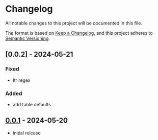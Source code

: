 # Changelog

All notable changes to this project will be documented in this file.

The format is based on [Keep a Changelog],
and this project adheres to [Semantic Versioning].



## [0.0.2] - 2024-05-21

### Fixed
- ltr regex

### Added
- add table defaults

## [0.0.1] - 2024-05-20

- initial release


<!-- Links -->
[keep a changelog]: https://keepachangelog.com/en/1.0.0/
[semantic versioning]: https://semver.org/spec/v2.0.0.html

<!-- Versions -->
[0.0.1]: https://github.com/amirrr1987/nahal-core/releases/tag/v0.0.1